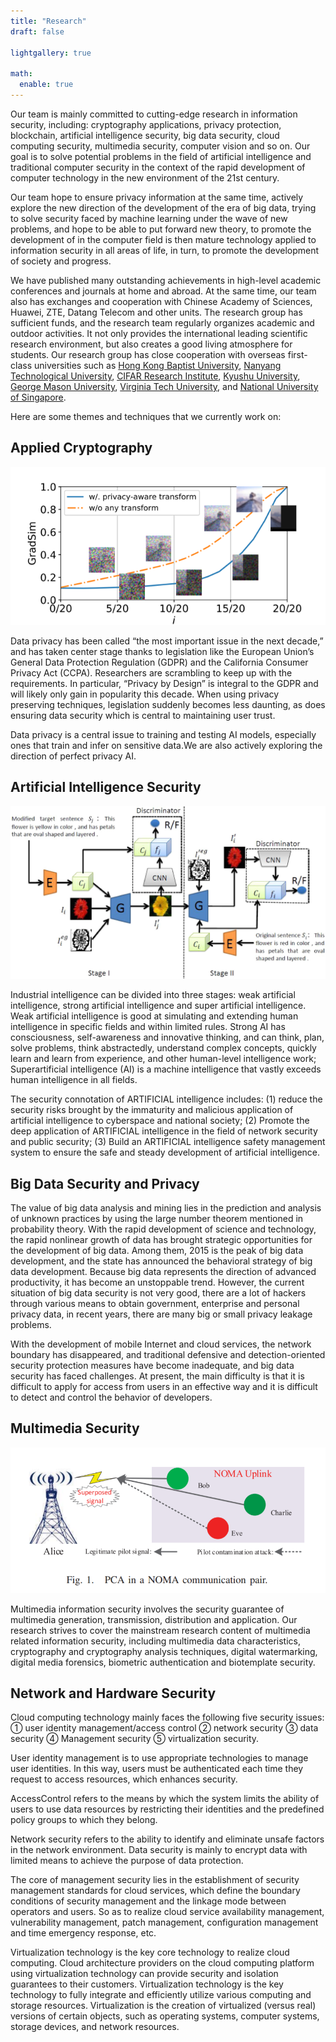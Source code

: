 ```yaml
---
title: "Research"
draft: false

lightgallery: true

math:
  enable: true
---
```


Our team is mainly committed to cutting-edge research in information security, including: cryptography applications, privacy protection, blockchain, artificial intelligence security, big data security, cloud computing security, multimedia security, computer vision and so on. Our goal is to solve potential problems in the field of artificial intelligence and traditional computer security in the context of the rapid development of computer technology in the new environment of the 21st century.

Our team hope to ensure privacy information at the same time, actively explore the new direction of the development of the era of big data, trying to solve security faced by machine learning under the wave of new problems, and hope to be able to put forward new theory, to promote the development of in the computer field is then mature technology applied to information security in all areas of life, in turn, to promote the development of society and progress.

We have published many outstanding achievements in high-level academic conferences and journals at home and abroad. At the same time, our team also has exchanges and cooperation with Chinese Academy of Sciences, Huawei, ZTE, Datang Telecom and other units. The research group has sufficient funds, and the research team regularly organizes academic and outdoor activities. It not only provides the international leading scientific research environment, but also creates a good living atmosphere for students. Our research group has close cooperation with overseas first-class universities such as [Hong Kong Baptist University](https://www.comp.hkbu.edu.hk/v1/), [Nanyang Technological University](https://www.ntu.edu.sg/search-results?q=Computer%20Science&searchCat=all&contents=all&page=1), [CIFAR Research Institute](https://cifar.ca/), [Kyushu University](https://www.kyushu-u.ac.jp/en/), [George Mason University](https://www2.gmu.edu/), [Virginia Tech University](https://vt.edu/), and [National University of Singapore](https://www.nus.edu.sg/).

Here are some themes and techniques that we currently work on:

## Applied Cryptography

![Privacy Protection](./privacy_protection.png)

Data privacy has been called “the most important issue in the next decade,” and has taken center stage thanks to legislation like the European Union’s General Data Protection Regulation (GDPR) and the California Consumer Privacy Act (CCPA). Researchers are scrambling to keep up with the requirements. In particular, “Privacy by Design” is integral to the GDPR and will likely only gain in popularity this decade. When using privacy preserving techniques, legislation suddenly becomes less daunting, as does ensuring data security which is central to maintaining user trust.

Data privacy is a central issue to training and testing AI models, especially ones that train and infer on sensitive data.We are also actively exploring the direction of perfect privacy AI.

## Artificial Intelligence Security

![Artificial Intelligence Security](./artificial_intelligence_security.png)

Industrial intelligence can be divided into three stages: weak artificial intelligence, strong artificial intelligence and super artificial intelligence. Weak artificial intelligence is good at simulating and extending human intelligence in specific fields and within limited rules. Strong AI has consciousness, self-awareness and innovative thinking, and can think, plan, solve problems, think abstractedly, understand complex concepts, quickly learn and learn from experience, and other human-level intelligence work; Superartificial intelligence (AI) is a machine intelligence that vastly exceeds human intelligence in all fields.

The security connotation of ARTIFICIAL intelligence includes: (1) reduce the security risks brought by the immaturity and malicious application of artificial intelligence to cyberspace and national society; (2) Promote the deep application of ARTIFICIAL intelligence in the field of network security and public security; (3) Build an ARTIFICIAL intelligence safety management system to ensure the safe and steady development of artificial intelligence.

## Big Data Security and Privacy

The value of big data analysis and mining lies in the prediction and analysis of unknown practices by using the large number theorem mentioned in probability theory. With the rapid development of science and technology, the rapid nonlinear growth of data has brought strategic opportunities for the development of big data. Among them, 2015 is the peak of big data development, and the state has announced the behavioral strategy of big data development. Because big data represents the direction of advanced productivity, it has become an unstoppable trend. However, the current situation of big data security is not very good, there are a lot of hackers through various means to obtain government, enterprise and personal privacy data, in recent years, there are many big or small privacy leakage problems.

With the development of mobile Internet and cloud services, the network boundary has disappeared, and traditional defensive and detection-oriented security protection measures have become inadequate, and big data security has faced challenges. At present, the main difficulty is that it is difficult to apply for access from users in an effective way and it is difficult to detect and control the behavior of developers.

## Multimedia Security

![Multimedia Security](./multimedia_security.png)

Multimedia information security involves the security guarantee of multimedia generation, transmission, distribution and application. Our research strives to cover the mainstream research content of multimedia related information security, including multimedia data characteristics, cryptography and cryptography analysis techniques, digital watermarking, digital media forensics, biometric authentication and biotemplate security.

## Network and Hardware Security

Cloud computing technology mainly faces the following five security issues: ① user identity management/access control ② network security ③ data security ④ Management security ⑤ virtualization security.

User identity management is to use appropriate technologies to manage user identities. In this way, users must be authenticated each time they request to access resources, which enhances security.

AccessControl refers to the means by which the system limits the ability of users to use data resources by restricting their identities and the predefined policy groups to which they belong.

Network security refers to the ability to identify and eliminate unsafe factors in the network environment. Data security is mainly to encrypt data with limited means to achieve the purpose of data protection.

The core of management security lies in the establishment of security management standards for cloud services, which define the boundary conditions of security management and the linkage mode between operators and users. So as to realize cloud service availability management, vulnerability management, patch management, configuration management and time emergency response, etc.

Virtualization technology is the key core technology to realize cloud computing. Cloud architecture providers on the cloud computing platform using virtualization technology can provide security and isolation guarantees to their customers. Virtualization technology is the key technology to fully integrate and efficiently utilize various computing and storage resources. Virtualization is the creation of virtualized (versus real) versions of certain objects, such as operating systems, computer systems, storage devices, and network resources.